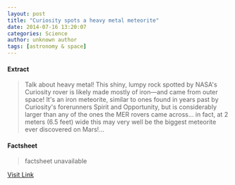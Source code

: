 ```yaml
---
layout: post
title: "Curiosity spots a heavy metal meteorite"
date: 2014-07-16 13:20:07
categories: Science
author: unknown author
tags: [astronomy & space]
---
```



#### Extract
>Talk about heavy metal! This shiny, lumpy rock spotted by NASA's Curiosity rover is likely made mostly of iron—and came from outer space! It's an iron meteorite, similar to ones found in years past by Curiosity's forerunners Spirit and Opportunity, but is considerably larger than any of the ones the MER rovers came across… in fact, at 2 meters (6.5 feet) wide this may very well be the biggest meteorite ever discovered on Mars!...

#### Factsheet
>factsheet unavailable

[Visit Link](http://phys.org/news324718363.html)


